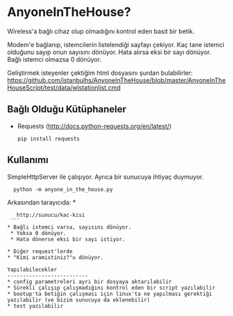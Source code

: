 AnyoneInTheHouse?
================

Wireless'a bağlı cihaz olup olmadığını kontrol eden basit bir betik.

Modem'e bağlanıp, istemcilerin listelendiği sayfayı çekiyor. Kaç tane istemci olduğunu sayıp onun sayısını dönüyor. Hata alırsa eksi bir sayı dönüyor. Bağlı istemci olmazsa 0 dönüyor. 

Geliştirmek isteyenler çektiğim html dosyasını şurdan bulabilirler: https://github.com/istanbulhs/AnyoneInTheHouse/blob/master/AnyoneInTheHouseScript/test/data/wlstationlist.cmd

Bağlı Olduğu Kütüphaneler
--------------------------
* Requests (http://docs.python-requests.org/en/latest/)
   
   ```
   pip install requests
   ```
   
Kullanımı
--------------------------
 SimpleHttpServer ile çalışıyor. Ayrıca bir sunucuya ihtiyaç duymuyor.
  
      python -m anyone_in_the_house.py
      
 
Arkasından tarayıcıda: 
 * 
   ```
      http://sunucu/kac-kisi
    ```
   * Bağlı istemci varsa, sayısını dönüyor.
 	* Yoksa 0 dönüyor.
 	* Hata dönerse eksi bir sayı istiyor.

 * Diğer request'lerde 
   * "Kimi aramistiniz?"u dönüyor.
  
 Yapılabilecekler
--------------------------
 * config parametreleri ayri bir dosyaya aktarılabilir
 * Sürekli çalışıp çalışmadığını kontrol eden bir script yazılabilir 
 * bootup'ta betiğin çalışması için linux'ta ne yapılması gerektiği yazılabilir (ve bizim sunucuya da eklenebilir)
 * test yazılabilir
 
 

 


